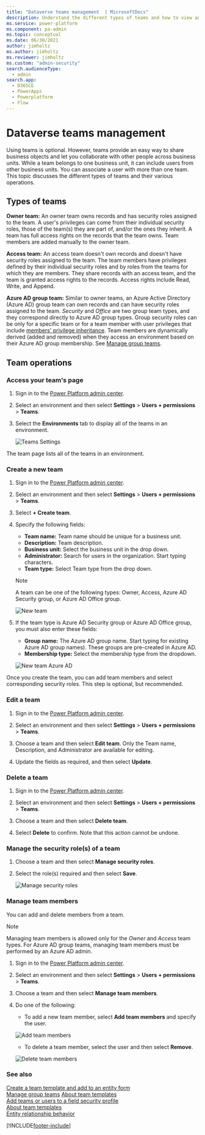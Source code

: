 ```yaml
---
title: "Dataverse teams management  | MicrosoftDocs"
description: Understand the different types of teams and how to view and manage settings.
ms.service: power-platform
ms.component: pa-admin
ms.topic: conceptual
ms.date: 06/30/2021
author: jimholtz
ms.author: jimholtz
ms.reviewer: jimholtz
ms.custom: "admin-security"
search.audienceType: 
  - admin
search.app:
  - D365CE
  - PowerApps
  - Powerplatform
  - Flow
---
```

# Dataverse teams management

Using teams is optional. However, teams provide an easy way to share business objects and let you collaborate with other people across business units. While a team belongs to one business unit, it can include users from other business units. You can associate a user with more than one team. This topic discusses the different types of teams and their various operations.

## Types of teams

**Owner team:** An owner team owns records and has security roles assigned to the team.  A user's privileges can come from their individual security roles, those of the team(s) they are part of, and/or the ones they inherit. A team has full access rights on the records that the team owns.  Team members are added manually to the owner team. 

**Access team:** An access team doesn't own records and doesn't have security roles assigned to the team. The team members have privileges defined by their individual security roles and by roles from the teams for which they are members. They share records with an access team, and the team is granted access rights to the records. Access rights include Read, Write, and Append.

**Azure AD group team:** Similar to owner teams, an Azure Active Directory (Azure AD) group team can own records and can have security roles assigned to the team. *Security* and *Office* are two group team types, and they correspond directly to Azure AD group types. Group security roles can be only for a specific team or for a team member with user privileges that include [members' privilege inheritance](security-roles-privileges.md#team-members-privilege-inheritance). Team members are dynamically derived (added and removed) when they access an environment based on their Azure AD group membership. See [Manage group teams](manage-group-teams.md).

## Team operations

### Access your team's page

1. Sign in to the [Power Platform admin center](https://admin.powerplatform.microsoft.com). 

2. Select an environment and then select **Settings** > **Users + permissions** > **Teams**.

3. Select the **Environments** tab to display all of the teams in an environment.

   ![Teams Settings](media/dataverseteam2.png "Teams Settings")

The team page lists all of the teams in an environment.

### Create a new team

1. Sign in to the [Power Platform admin center](https://admin.powerplatform.microsoft.com). 

2. Select an environment and then select **Settings** > **Users + permissions** > **Teams**.

3. Select **+ Create team**.

4. Specify the following fields:   

   - **Team name:** Team name should be unique for a business unit.
   - **Description:** Team description.
   - **Business unit:** Select the business unit in the drop down.
   - **Administrator:** Search for users in the organization. Start typing characters.
   - **Team type:** Select Team type from the drop down.
   
   > [!NOTE]
   > A team can be one of the following types: Owner, Access, Azure AD Security group, or Azure AD Office group. 

   ![New team](media/dataverseteam3.png "New team")

2. If the team type is Azure AD Security group or Azure AD Office group, you must also enter these fields:

   - **Group name:** The Azure AD group name. Start typing for existing Azure AD group names). These groups are pre-created in Azure AD.
   - **Membership type:** Select the membership type from the dropdown.

   ![New team Azure AD](media/dataverseteam4.png "New team Azure AD")

Once you create the team, you can add team members and select corresponding security roles. This step is optional, but recommended.

### Edit a team

1. Sign in to the [Power Platform admin center](https://admin.powerplatform.microsoft.com). 

2. Select an environment and then select **Settings** > **Users + permissions** > **Teams**.

3. Choose a team and then select **Edit team**. Only the Team name, Description, and Administrator are available for editing.

4. Update the fields as required, and then select **Update**.

### Delete a team

1. Sign in to the [Power Platform admin center](https://admin.powerplatform.microsoft.com). 

2. Select an environment and then select **Settings** > **Users + permissions** > **Teams**.

3. Choose a team and then select **Delete team**. 

4. Select **Delete** to confirm. Note that this action cannot be undone.

### Manage the security role(s) of a team

1. Choose a team and then select **Manage security roles**. 

2. Select the role(s) required and then select **Save**.

   ![Manage security roles](media/dataverseteam7.png "Manage security roles")

### Manage team members

You can add and delete members from a team.

> [!NOTE]
> Managing team members is allowed only for the *Owner* and *Access* team types. For Azure AD group teams, managing team members must be performed by an Azure AD admin.

1. Sign in to the [Power Platform admin center](https://admin.powerplatform.microsoft.com). 

2. Select an environment and then select **Settings** > **Users + permissions** > **Teams**.

3. Choose a team and then select **Manage team members**. 

4. Do one of the following:

   - To add a new team member, select **Add team members** and specify the user.

   ![Add team members](media/dataverseteam8.png "Add team members")

   - To delete a team member, select the user and then select **Remove**.

   ![Delete team members](media/dataverseteam9.png "Delete team members")

### See also  
 [Create a team template and add to an entity form](create-team-template-add-entity-form.md)   
 [Manage group teams](manage-group-teams.md)
 [About team templates](../admin/about-team-templates.md)   
 [Add teams or users to a field security profile](add-teams-users-field-security-profile.md)   
 [About team templates](about-team-templates.md)   
 [Entity relationship behavior](/powerapps/maker/common-data-service/create-edit-entity-relationships#entity-relationship-behavior)


[!INCLUDE[footer-include](../includes/footer-banner.md)]